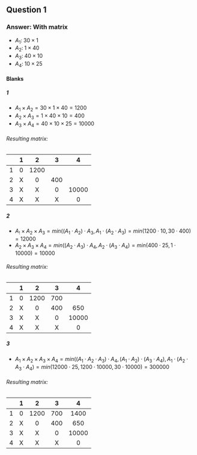 ## Question 1
### Answer: With matrix 
- $A_1: \; 30\times 1$
- $A_2: \; 1\times 40$
- $A_3: \; 40\times 10$
- $A_4: \; 10\times 25$
#### Blanks
##### 1
- $A_1 \times A_2 = 30 \times 1 \times 40 = 1200$
- $A_2 \times A_3 = 1 \times 40 \times 10 = 400$
- $A_3 \times A_4 = 40 \times 10 \times 25 = 10000$
###### Resulting matrix:
||1|2|3|4|
|:-:|:-:|:-:|:-:|:-:|
|1|0|1200|||
|2|X|0|400||
|3|X|X|0|10000|
|4|X|X|X|0|
##### 2
- $A_! \times A_2 \times A_3 = min((A_1\cdot A_2)\cdot A_3, A_1\cdot (A_2\cdot A_3) = min(1200 \cdot 10, 30 \cdot 400) = 12000$
- $A_2 \times A_3 \times A_4 = min((A_2\cdot A_3)\cdot A_4, A_2\cdot (A_3\cdot A_4) = min(400 \cdot 25, 1 \cdot 10000) = 10000$
###### Resulting matrix:
||1|2|3|4|
|:-:|:-:|:-:|:-:|:-:|
|1|0|1200|700||
|2|X|0|400|650|
|3|X|X|0|10000|
|4|X|X|X|0|
##### 3
- $A_1 \times A_2 \times A_3 \times A_4 = min((A_1\cdot A_2\cdot A_3) \cdot A_4, (A_1\cdot A_2)\cdot (A_3\cdot A_4), A_1\cdot (A_2\cdot A_3\cdot A_4) = min(12000 \cdot 25, 1200 \cdot 10000, 30 \cdot 10000) = 300000$
###### Resulting matrix:
||1|2|3|4|
|:-:|:-:|:-:|:-:|:-:|
|1|0|1200|700|1400|
|2|X|0|400|650|
|3|X|X|0|10000|
|4|X|X|X|0|
##### 
